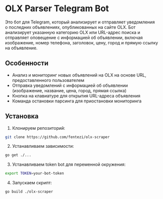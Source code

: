 # OLX Parser Telegram Bot

Это бот для Telegram, который анализирует и отправляет уведомления о последних объявлениях, опубликованных на сайте OLX. Бот анализирует указанную категорию OLX или URL-адрес поиска и отправляет оповещение с информацией об объявлении, включая изображение, номер телефона, заголовок, цену, город и прямую ссылку на объявление.

## Особенности

- Анализ и мониторинг новых объявлений на OLX на основе URL, предоставленного пользователем
- Отправка уведомлений с информацией об объявлении (изображение, название, цена, город, прямая ссылка)
- Кнопка на клавиатуре для открытия URL-адреса объявления
- Команда остановки парсинга для приостановки мониторинга

## Установка

1. Клонируем репозиторий:

```bash
git clone https://github.com/fentezi/olx-scraper
```

2. Устанавливаем зависимости:

```bash
go get ./...
```

3. Устанавливаем token bot для переменной окружения:

```bash
export TOKEN=your-bot-token
```

4. Запускаем скрипт:

```bash
go build ./olx-scraper
```
